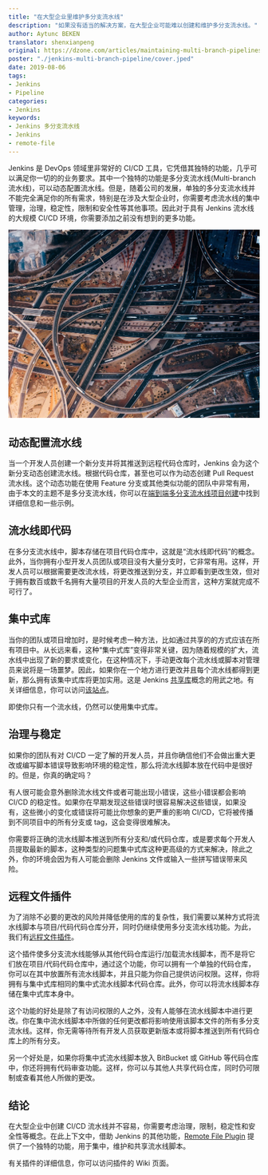 ```yaml
---
title: "在大型企业里维护多分支流水线"
description: "如果没有适当的解决方案，在大型企业可能难以创建和维护多分支流水线。"
author: Aytunc BEKEN
translator: shenxianpeng
original: https://dzone.com/articles/maintaining-multi-branch-pipelines-in-large-scale
poster: "./jenkins-multi-branch-pipeline/cover.jped"
date: 2019-08-06
tags:
- Jenkins
- Pipeline
categories: 
- Jenkins
keywords:
- Jenkins 多分支流水线
- Jenkins
- remote-file
---
```


Jenkins 是 DevOps 领域里非常好的 CI/CD 工具，它凭借其独特的功能，几乎可以满足你一切的的业务要求。其中一个独特的功能是多分支流水线(Multi-branch 流水线)，可以动态配置流水线。但是，随着公司的发展，单独的多分支流水线并不能完全满足你的所有需求，特别是在涉及大型企业时，你需要考虑流水线的集中管理，治理，稳定性，限制和安全性等其他事项。因此对于具有 Jenkins 流水线的大规模 CI/CD 环境，你需要添加之前没有想到的更多功能。

![jenkins multi branch](jenkins-multi-branch-pipeline/cover.jpeg)

## 动态配置流水线

当一个开发人员创建一个新分支并将其推送到远程代码仓库时，Jenkins 会为这个新分支动态创建流水线。根据代码仓库，甚至也可以作为动态创建 Pull Request 流水线。这个动态功能在使用 Feature 分支或其他类似功能的团队中非常有用，由于本文的主题不是多分支流水线，你可以在[端到端多分支流水线项目创建](https://jenkins.io/doc/tutorials/build-a-multibranch-pipeline-project/)中找到详细信息和一些示例。

## 流水线即代码

在多分支流水线中，脚本存储在项目代码仓库中，这就是“流水线即代码”的概念。此外，当你拥有小型开发人员团队或项目没有大量分支时，它非常有用。这样，开发人员可以根据需要更改流水线，将更改推送到分支，并立即看到更改生效，但对于拥有数百或数千名拥有大量项目的开发人员的大型企业而言，这种方案就完成不可行了。

## 集中式库

当你的团队或项目增加时，是时候考虑一种方法，比如通过共享的的方式应该在所有项目中。从长远来看，这种“集中式库”变得非常关键，因为随着规模的扩大，流水线中出现了新的要求或变化，在这种情况下，手动更改每个流水线或脚本对管理员来说将是一场噩梦。因此，如果你在一个地方进行更改并且每个流水线都得到更新，那么拥有该集中式库将更加实用。这是 Jenkins [共享库](https://jenkins.io/doc/book/pipeline/shared-libraries/)概念的用武之地。有关详细信息，你可以访问[该站点](https://jenkins.io/doc/book/pipeline/shared-libraries/)。

即使你只有一个流水线，仍然可以使用集中式库。

## 治理与稳定

如果你的团队有对 CI/CD 一定了解的开发人员，并且你确信他们不会做出重大更改或编写脚本错误导致影响环境的稳定性，那么将流水线脚本放在代码中是很好的。但是，你真的确定吗？

有人很可能会意外删除流水线文件或者可能出现小错误，这些小错误都会影响 CI/CD 的稳定性。如果你在早期发现这些错误时很容易解决这些错误，如果没有，这些微小的变化或错误将可能比你想象的更严重的影响 CI/CD，它将被传播到不同项目中的所有分支或 tag，这会变得很难解决。

你需要将正确的流水线脚本推送到所有分支和/或代码仓库，或是要求每个开发人员提取最新的脚本，这种类型的问题集中式库这种更高级的方式来解决，除此之外，你的环境会因为有人可能会删除 Jenkins 文件或输入一些拼写错误带来风险。

## 远程文件插件

为了消除不必要的更改的风险并降低使用的库的复杂性，我们需要以某种方式将流水线脚本与项目/代码代码仓库分开，同时仍继续使用多分支流水线功能。为此，我们有[远程文件插件](https://plugins.jenkins.io/remote-file)。

这个插件使多分支流水线能够从其他代码仓库运行/加载流水线脚本，而不是将它们放在项目/代码代码仓库中，通过这个功能，你可以拥有一个单独的代码仓库，你可以在其中放置所有流水线脚本，并且只能为你自己提供访问权限。这样，你将拥有与集中式库相同的集中式流水线脚本代码仓库。此外，你可以将流水线脚本存储在集中式库本身中。

这个功能的好处是除了有访问权限的人之外，没有人能够在流水线脚本中进行更改。你在集中流水线脚本中所做的任何更改都将影响使用该脚本文件的所有多分支流水线。这样，你无需等待所有开发人员获取更新版本或将脚本推送到所有代码仓库上的所有分支。

另一个好处是，如果你将集中式流水线脚本放入 BitBucket 或 GitHub 等代码仓库中，你还将拥有代码审查功能。这样，你可以与其他人共享代码仓库，同时仍可限制或查看其他人所做的更改。

## 结论

在大型企业中创建 CI/CD 流水线并不容易，你需要考虑治理，限制，稳定性和安全性等概念。在此上下文中，借助 Jenkins 的其他功能，[Remote File Plugin](https://plugins.jenkins.io/remote-file) 提供了一个独特的功能，用于集中，维护和共享流水线脚本。

有关插件的详细信息，你可以访问插件的 Wiki 页面。
